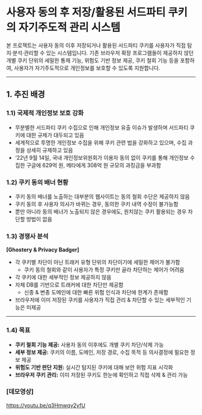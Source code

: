 # 사용자 동의 후 저장/활용된 서드파티 쿠키의 자기주도적 관리 시스템

본 프로젝트는 사용자 동의 이후 저장되거나 활용된 서드파티 쿠키를 사용자가 직접 탐지·분석·관리할 수 있는 시스템입니다. 기존 브라우저 확장 프로그램들이 제공하지 않던 개별 쿠키 단위의 세밀한 통제 기능, 위험도 기반 정보 제공, 쿠키 철회 기능 등을 포함하여, 사용자가 자기주도적으로 개인정보를 보호할 수 있도록 지원합니다.

---

## 1. 추진 배경

### 1.1) 국제적 개인정보 보호 강화

- 무분별한 서드파티 쿠키 수집으로 인해 개인정보 유출 이슈가 발생하며 서드파티 쿠키에 대한 규제가 대두되고 있음
- 세계적으로 투명한 개인정보 수집을 위해 쿠키 관련 법을 강화하고 있으며, 수집 과정을 상세히 규제하고 있음
- ‘22년 9월 14일, 국내 개인정보위원회가 이용자 동의 없이 쿠키를 통해 개인정보 수집한 구글에 629억 원, 메타에게 308억 원 규모의 과징금을 부과함

### 1.2) 쿠키 동의 배너 현황

- 쿠키 동의 배너를 노출하는 대부분의 웹사이트는 동의 철회 수단은 제공하지 않음
- 쿠키 동의 후 사용자 의사가 바뀌는 경우, 동의한 쿠키 내역 수정이 불가능함
- 뿐만 아니라 동의 배너가 노출되지 않은 경우에도, 원치않는 쿠키 활용되는 경우 차단할 방법이 없음

### 1.3) 경쟁사 분석

**[Ghostery & Privacy Badger]**
- 각 쿠키별 차단이 아닌 트래커 유형 단위의 차단이기에 세밀한 제어가 불가함
    - 쿠키 동의 철회와 같이 사용자가 특정 쿠키만 골라 차단하는 제어가 어려움
- 각 쿠키에 대한 세부적인 정보 제공하지 않음
- 자체 DB를 기반으로 트래커에 대한 차단만 제공함
    - 신종 & 변종 도메인에 대한 빠른 위험 인식과 차단에 한계가 존재함
- 브라우저에 이미 저장된 쿠키를 사용자가 직접 관리 & 차단할 수 있는 세부적인 기능은 미제공

---

### 1.4) 목표

- **쿠키 철회 기능 제공:** 사용자 동의 이후에도 개별 쿠키 차단/삭제 가능
- **세부 정보 제공:** 쿠키의 이름, 도메인, 저장 경로, 수집 목적 등 의사결정에 필요한 정보 제공
- **위험도 기반 판단 지원:** 실시간 탐지된 쿠키에 대해 보안 위험 지표 시각화
- **브라우저 쿠키 관리:** 이미 저장된 쿠키도 한눈에 확인하고 직접 삭제 & 관리 가능

### [데모영상]
https://youtu.be/q3Hmwqy2yfU
